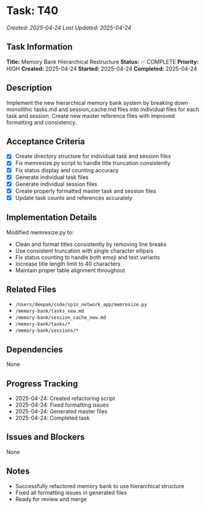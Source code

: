 # Task: T40
*Created: 2025-04-24*
*Last Updated: 2025-04-24*

## Task Information
**Title:** Memory Bank Hierarchical Restructure
**Status:** ✅ COMPLETE
**Priority:** HIGH
**Created:** 2025-04-24
**Started:** 2025-04-24
**Completed:** 2025-04-24

## Description
Implement the new hierarchical memory bank system by breaking down monolithic tasks.md and session_cache.md files into individual files for each task and session. Create new master reference files with improved formatting and consistency.

## Acceptance Criteria
- [x] Create directory structure for individual task and session files
- [x] Fix memresize.py script to handle title truncation consistently
- [x] Fix status display and counting accuracy
- [x] Generate individual task files
- [x] Generate individual session files
- [x] Create properly formatted master task and session files
- [x] Update task counts and references accurately

## Implementation Details
Modified memresize.py to:
- Clean and format titles consistently by removing line breaks
- Use consistent truncation with single character ellipsis
- Fix status counting to handle both emoji and text variants
- Increase title length limit to 40 characters
- Maintain proper table alignment throughout

## Related Files
- `/Users/deepak/code/spin_network_app/memresize.py`
- `/memory-bank/tasks_new.md`
- `/memory-bank/session_cache_new.md`
- `/memory-bank/tasks/*`
- `/memory-bank/sessions/*`

## Dependencies
None

## Progress Tracking
- 2025-04-24: Created refactoring script
- 2025-04-24: Fixed formatting issues
- 2025-04-24: Generated master files
- 2025-04-24: Completed task

## Issues and Blockers
None

## Notes
- Successfully refactored memory bank to use hierarchical structure
- Fixed all formatting issues in generated files
- Ready for review and merge
